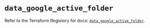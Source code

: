# `data_google_active_folder`

Refer to the Terraform Registory for docs: [`data_google_active_folder`](https://registry.terraform.io/providers/hashicorp/google/4.73.0/docs/data-sources/active_folder).
